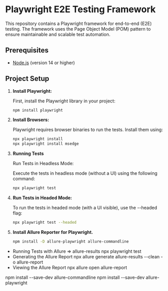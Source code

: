 # Playwright E2E Testing Framework

This repository contains a Playwright framework for end-to-end (E2E) testing. The framework uses the Page Object Model (POM) pattern to ensure maintainable and scalable test automation.

## Prerequisites

- [Node.js](https://nodejs.org/) (version 14 or higher)

## Project Setup

1. **Install Playwright:**

   First, install the Playwright library in your project:

   ```bash
   npm install playwright

2. **Install Browsers:**

   Playwright requires browser binaries to run the tests. Install them using:
   
   ```bash
   npx playwright install
   npx playwright install msedge


3. **Running Tests**

   Run Tests in Headless Mode:

   Execute the tests in headless mode (without a UI) using the following command:

   ```bash
   npx playwright test

4. **Run Tests in Headed Mode:**

   To run the tests in headed mode (with a UI visible), use the --headed flag:
   
   ```bash
   npx playwright test --headed

5. **Install Allure Reporter for Playwright.**

   ```bash
   npm install -D allure-playwright allure-commandline


- Running Tests with Allure => allure-results
npx playwright test
- Generating the Allure Report 
npx allure generate allure-results --clean -o allure-report
- Viewing the Allure Report
npx allure open allure-report


npm install --save-dev allure-commandline
npm install --save-dev allure-playwright

